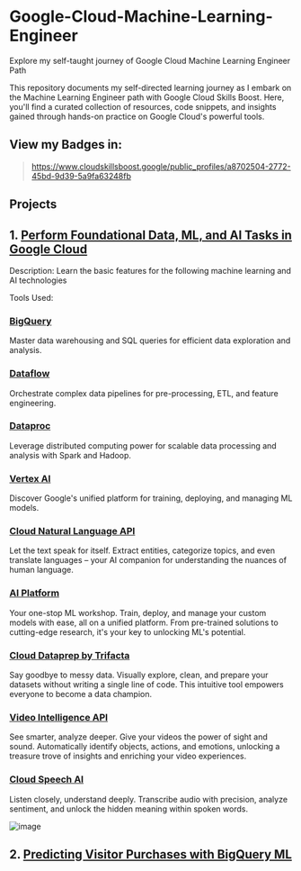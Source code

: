 # Google-Cloud-Machine-Learning-Engineer
Explore my self-taught journey of Google Cloud Machine Learning Engineer Path

This repository documents my self-directed learning journey as I embark on the Machine Learning Engineer path with Google Cloud Skills Boost. Here, you'll find a curated collection of resources, code snippets, and insights gained through hands-on practice on Google Cloud's powerful tools.


## View my Badges in:
> https://www.cloudskillsboost.google/public_profiles/a8702504-2772-45bd-9d39-5a9fa63248fb


## Projects

## 1. [Perform Foundational Data, ML, and AI Tasks in Google Cloud](https://github.com/moniquecardoso25/Google-Cloud-Machine-Learning-Engineer/tree/a9d1c32355fbf3017be2ac190a25c8539880b42a/Perform%20Foundational%20Data%2C%20ML%2C%20and%20AI%20Tasks%20in%20Google%20Cloud)
 

Description: Learn the basic features for the following machine learning and AI technologies 

Tools Used:

### [BigQuery](https://cloud.google.com/bigquery)

Master data warehousing and SQL queries for efficient data exploration and analysis. 

### [Dataflow](https://cloud.google.com/dataflow)

Orchestrate complex data pipelines for pre-processing, ETL, and feature engineering. 

### [Dataproc](https://cloud.google.com/dataproc)

Leverage distributed computing power for scalable data processing and analysis with Spark and Hadoop. 

### [Vertex AI](https://cloud.google.com/vertex-ai)

Discover Google's unified platform for training, deploying, and managing ML models. 

### [Cloud Natural Language API](https://cloud.google.com/natural-language)

Let the text speak for itself. Extract entities, categorize topics, and even translate languages – your AI companion for understanding the nuances of human language. 

### [AI Platform](https://cloud.google.com/ai-platform)

Your one-stop ML workshop. Train, deploy, and manage your custom models with ease, all on a unified platform. From pre-trained solutions to cutting-edge research, it's your key to unlocking ML's potential. 

### [Cloud Dataprep by Trifacta](https://cloud.google.com/dataprep)

Say goodbye to messy data. Visually explore, clean, and prepare your datasets without writing a single line of code. This intuitive tool empowers everyone to become a data champion. 

### [Video Intelligence API](https://cloud.google.com/video-intelligence)

See smarter, analyze deeper. Give your videos the power of sight and sound. Automatically identify objects, actions, and emotions, unlocking a treasure trove of insights and enriching your video experiences. 

### [Cloud Speech AI](https://cloud.google.com/speech-to-text)

Listen closely, understand deeply. Transcribe audio with precision, analyze sentiment, and unlock the hidden meaning within spoken words. 

![image](https://github.com/moniquecardoso25/Google-Cloud-Machine-Learning-Engineer/assets/140358716/984edd84-c2ff-42ad-bf73-f5dae6ced42c)

## 2. [Predicting Visitor Purchases with BigQuery ML](https://github.com/moniquecardoso25/Google-Cloud-Machine-Learning-Engineer/tree/92d2ad642f93c17c73e499681c7872bfffa7719e/Predicting%20Visitor%20Purchases%20with%20BigQuery%20ML)

